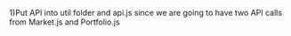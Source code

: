1)Put API into util folder and api.js since we are going to have two 
API calls from Market.js and Portfolio.js
